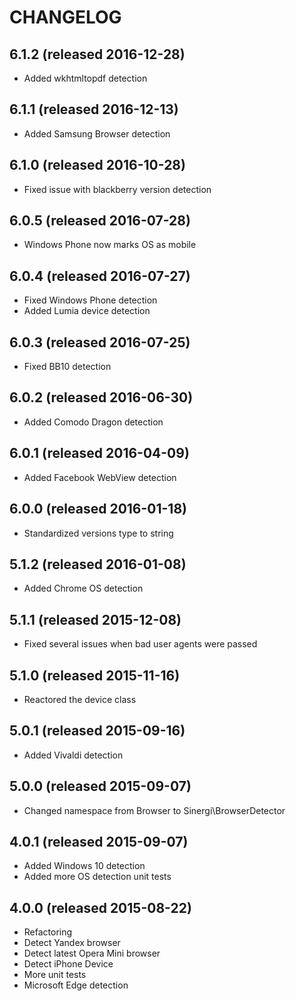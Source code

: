 # CHANGELOG

## 6.1.2 (released 2016-12-28)

- Added wkhtmltopdf detection

## 6.1.1 (released 2016-12-13)

- Added Samsung Browser detection

## 6.1.0 (released 2016-10-28)

- Fixed issue with blackberry version detection

## 6.0.5 (released 2016-07-28)

- Windows Phone now marks OS as mobile

## 6.0.4 (released 2016-07-27)

- Fixed Windows Phone detection
- Added Lumia device detection

## 6.0.3 (released 2016-07-25)

- Fixed BB10 detection

## 6.0.2 (released 2016-06-30)

- Added Comodo Dragon detection

## 6.0.1 (released 2016-04-09)

- Added Facebook WebView detection

## 6.0.0 (released 2016-01-18)

- Standardized versions type to string

## 5.1.2 (released 2016-01-08)

- Added Chrome OS detection

## 5.1.1 (released 2015-12-08)

- Fixed several issues when bad user agents were passed

## 5.1.0 (released 2015-11-16)

- Reactored the device class

## 5.0.1 (released 2015-09-16)

- Added Vivaldi detection

## 5.0.0 (released 2015-09-07)

- Changed namespace from Browser to Sinergi\BrowserDetector

## 4.0.1 (released 2015-09-07)

- Added Windows 10 detection
- Added more OS detection unit tests

## 4.0.0 (released 2015-08-22)

- Refactoring
- Detect Yandex browser
- Detect latest Opera Mini browser
- Detect iPhone Device
- More unit tests
- Microsoft Edge detection
